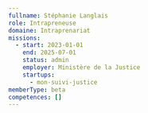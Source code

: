 ```yaml
---
fullname: Stéphanie Langlais
role: Intrapreneuse
domaine: Intraprenariat
missions:
  - start: 2023-01-01
    end: 2025-07-01
    status: admin
    employer: Ministère de la Justice
    startups:
      - mon-suivi-justice
memberType: beta
competences: []
---
```

